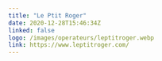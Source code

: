 ```yaml
---
title: "Le Ptit Roger"
date: 2020-12-28T15:46:34Z
linked: false
logo: /images/operateurs/leptitroger.webp
link: https://www.leptitroger.com/
---
```


